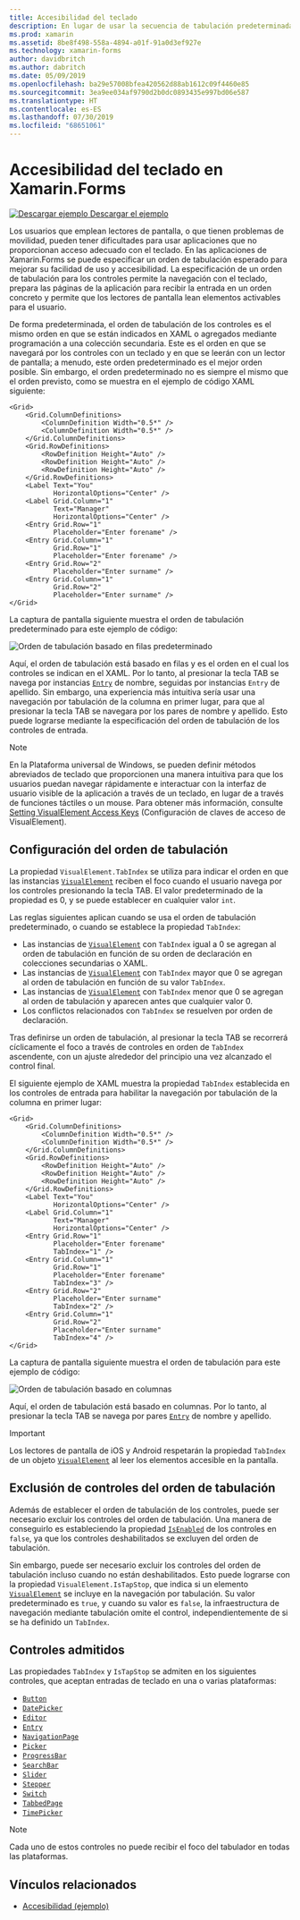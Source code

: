 ```yaml
---
title: Accesibilidad del teclado
description: En lugar de usar la secuencia de tabulación predeterminada, a veces es necesario ajustar la accesibilidad de la interfaz de usuario mediante la especificación de la secuencia de tabulación con una combinación de las propiedades IsTapStop y TabIndex.
ms.prod: xamarin
ms.assetid: 8be8f498-558a-4894-a01f-91a0d3ef927e
ms.technology: xamarin-forms
author: davidbritch
ms.author: dabritch
ms.date: 05/09/2019
ms.openlocfilehash: ba29e57008bfea420562d88ab1612c09f4460e85
ms.sourcegitcommit: 3ea9ee034af9790d2b0dc0893435e997bd06e587
ms.translationtype: HT
ms.contentlocale: es-ES
ms.lasthandoff: 07/30/2019
ms.locfileid: "68651061"
---
```

# <a name="keyboard-accessibility-in-xamarinforms"></a>Accesibilidad del teclado en Xamarin.Forms

[![Descargar ejemplo](~/media/shared/download.png) Descargar el ejemplo](https://docs.microsoft.com/samples/xamarin/xamarin-forms-samples/userinterface-accessibility)

Los usuarios que emplean lectores de pantalla, o que tienen problemas de movilidad, pueden tener dificultades para usar aplicaciones que no proporcionan acceso adecuado con el teclado. En las aplicaciones de Xamarin.Forms se puede especificar un orden de tabulación esperado para mejorar su facilidad de uso y accesibilidad. La especificación de un orden de tabulación para los controles permite la navegación con el teclado, prepara las páginas de la aplicación para recibir la entrada en un orden concreto y permite que los lectores de pantalla lean elementos activables para el usuario.

De forma predeterminada, el orden de tabulación de los controles es el mismo orden en que se están indicados en XAML o agregados mediante programación a una colección secundaria. Este es el orden en que se navegará por los controles con un teclado y en que se leerán con un lector de pantalla; a menudo, este orden predeterminado es el mejor orden posible. Sin embargo, el orden predeterminado no es siempre el mismo que el orden previsto, como se muestra en el ejemplo de código XAML siguiente:

```xaml
<Grid>
    <Grid.ColumnDefinitions>
        <ColumnDefinition Width="0.5*" />
        <ColumnDefinition Width="0.5*" />
    </Grid.ColumnDefinitions>
    <Grid.RowDefinitions>
        <RowDefinition Height="Auto" />
        <RowDefinition Height="Auto" />
        <RowDefinition Height="Auto" />
    </Grid.RowDefinitions>
    <Label Text="You"
           HorizontalOptions="Center" />
    <Label Grid.Column="1"
           Text="Manager"
           HorizontalOptions="Center" />
    <Entry Grid.Row="1"
           Placeholder="Enter forename" />
    <Entry Grid.Column="1"
           Grid.Row="1"
           Placeholder="Enter forename" />
    <Entry Grid.Row="2"
           Placeholder="Enter surname" />
    <Entry Grid.Column="1"
           Grid.Row="2"
           Placeholder="Enter surname" />
</Grid>
```

La captura de pantalla siguiente muestra el orden de tabulación predeterminado para este ejemplo de código:

![](keyboard-images/default-tab-order.png "Orden de tabulación basado en filas predeterminado")

Aquí, el orden de tabulación está basado en filas y es el orden en el cual los controles se indican en el XAML. Por lo tanto, al presionar la tecla TAB se navega por instancias [`Entry`](xref:Xamarin.Forms.Entry) de nombre, seguidas por instancias `Entry` de apellido. Sin embargo, una experiencia más intuitiva sería usar una navegación por tabulación de la columna en primer lugar, para que al presionar la tecla TAB se navegara por los pares de nombre y apellido. Esto puede lograrse mediante la especificación del orden de tabulación de los controles de entrada.

> [!NOTE]
> En la Plataforma universal de Windows, se pueden definir métodos abreviados de teclado que proporcionen una manera intuitiva para que los usuarios puedan navegar rápidamente e interactuar con la interfaz de usuario visible de la aplicación a través de un teclado, en lugar de a través de funciones táctiles o un mouse. Para obtener más información, consulte [Setting VisualElement Access Keys](~/xamarin-forms/platform/windows/visualelement-access-keys.md) (Configuración de claves de acceso de VisualElement).

## <a name="setting-the-tab-order"></a>Configuración del orden de tabulación

La propiedad `VisualElement.TabIndex` se utiliza para indicar el orden en que las instancias [`VisualElement`](xref:Xamarin.Forms.VisualElement) reciben el foco cuando el usuario navega por los controles presionando la tecla TAB. El valor predeterminado de la propiedad es 0, y se puede establecer en cualquier valor `int`.

Las reglas siguientes aplican cuando se usa el orden de tabulación predeterminado, o cuando se establece la propiedad `TabIndex`:

- Las instancias de [`VisualElement`](xref:Xamarin.Forms.VisualElement) con `TabIndex` igual a 0 se agregan al orden de tabulación en función de su orden de declaración en colecciones secundarias o XAML.
- Las instancias de [`VisualElement`](xref:Xamarin.Forms.VisualElement) con `TabIndex` mayor que 0 se agregan al orden de tabulación en función de su valor `TabIndex`.
- Las instancias de [`VisualElement`](xref:Xamarin.Forms.VisualElement) con `TabIndex` menor que 0 se agregan al orden de tabulación y aparecen antes que cualquier valor 0.
- Los conflictos relacionados con `TabIndex` se resuelven por orden de declaración.

Tras definirse un orden de tabulación, al presionar la tecla TAB se recorrerá cíclicamente el foco a través de controles en orden de `TabIndex` ascendente, con un ajuste alrededor del principio una vez alcanzado el control final.

El siguiente ejemplo de XAML muestra la propiedad `TabIndex` establecida en los controles de entrada para habilitar la navegación por tabulación de la columna en primer lugar:

```xaml
<Grid>
    <Grid.ColumnDefinitions>
        <ColumnDefinition Width="0.5*" />
        <ColumnDefinition Width="0.5*" />
    </Grid.ColumnDefinitions>
    <Grid.RowDefinitions>
        <RowDefinition Height="Auto" />
        <RowDefinition Height="Auto" />
        <RowDefinition Height="Auto" />
    </Grid.RowDefinitions>
    <Label Text="You"
           HorizontalOptions="Center" />
    <Label Grid.Column="1"
           Text="Manager"
           HorizontalOptions="Center" />
    <Entry Grid.Row="1"
           Placeholder="Enter forename"
           TabIndex="1" />
    <Entry Grid.Column="1"
           Grid.Row="1"
           Placeholder="Enter forename"
           TabIndex="3" />
    <Entry Grid.Row="2"
           Placeholder="Enter surname"
           TabIndex="2" />
    <Entry Grid.Column="1"
           Grid.Row="2"
           Placeholder="Enter surname"
           TabIndex="4" />
</Grid>
```

La captura de pantalla siguiente muestra el orden de tabulación para este ejemplo de código:

![](keyboard-images/correct-tab-order.png "Orden de tabulación basado en columnas")

Aquí, el orden de tabulación está basado en columnas. Por lo tanto, al presionar la tecla TAB se navega por pares [`Entry`](xref:Xamarin.Forms.Entry) de nombre y apellido.

> [!IMPORTANT]
> Los lectores de pantalla de iOS y Android respetarán la propiedad `TabIndex` de un objeto [`VisualElement`](xref:Xamarin.Forms.VisualElement) al leer los elementos accesible en la pantalla.

## <a name="excluding-controls-from-the-tab-order"></a>Exclusión de controles del orden de tabulación

Además de establecer el orden de tabulación de los controles, puede ser necesario excluir los controles del orden de tabulación. Una manera de conseguirlo es estableciendo la propiedad [`IsEnabled`](xref:Xamarin.Forms.VisualElement) de los controles en `false`, ya que los controles deshabilitados se excluyen del orden de tabulación.

Sin embargo, puede ser necesario excluir los controles del orden de tabulación incluso cuando no están deshabilitados. Esto puede lograrse con la propiedad `VisualElement.IsTapStop`, que indica si un elemento [`VisualElement`](xref:Xamarin.Forms.VisualElement) se incluye en la navegación por tabulación. Su valor predeterminado es `true`, y cuando su valor es `false`, la infraestructura de navegación mediante tabulación omite el control, independientemente de si se ha definido un `TabIndex`.

## <a name="supported-controls"></a>Controles admitidos

Las propiedades `TabIndex` y `IsTapStop` se admiten en los siguientes controles, que aceptan entradas de teclado en una o varias plataformas:

- [`Button`](xref:Xamarin.Forms.Button)
- [`DatePicker`](xref:Xamarin.Forms.DatePicker)
- [`Editor`](xref:Xamarin.Forms.Editor)
- [`Entry`](xref:Xamarin.Forms.Entry)
- [`NavigationPage`](xref:Xamarin.Forms.NavigationPage)
- [`Picker`](xref:Xamarin.Forms.Picker)
- [`ProgressBar`](xref:Xamarin.Forms.ProgressBar)
- [`SearchBar`](xref:Xamarin.Forms.SearchBar)
- [`Slider`](xref:Xamarin.Forms.Slider)
- [`Stepper`](xref:Xamarin.Forms.Stepper)
- [`Switch`](xref:Xamarin.Forms.Switch)
- [`TabbedPage`](xref:Xamarin.Forms.TabbedPage)
- [`TimePicker`](xref:Xamarin.Forms.TimePicker)

> [!NOTE]
> Cada uno de estos controles no puede recibir el foco del tabulador en todas las plataformas.

## <a name="related-links"></a>Vínculos relacionados

- [Accesibilidad (ejemplo)](https://docs.microsoft.com/samples/xamarin/xamarin-forms-samples/userinterface-accessibility)
